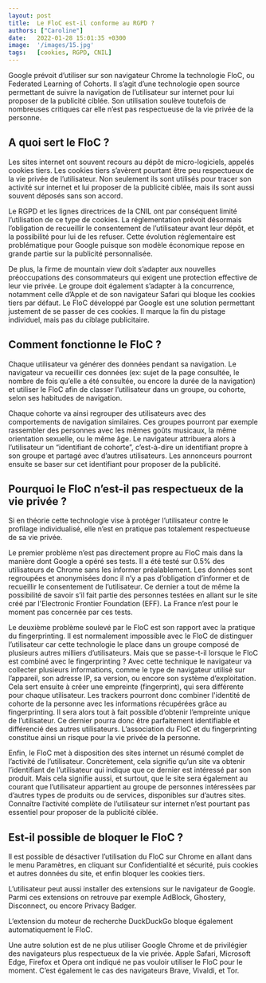 ```yaml
---
layout: post
title:  Le FloC est-il conforme au RGPD ?
authors: ["Caroline"]
date:   2022-01-28 15:01:35 +0300
image:  '/images/15.jpg'
tags:   [cookies, RGPD, CNIL]
---
```

Google prévoit d’utiliser sur son navigateur Chrome la technologie FloC, ou Federated Learning of Cohorts. Il s’agit d’une technologie open source permettant de suivre la navigation de l’utilisateur sur internet pour lui proposer de la publicité ciblée. Son utilisation soulève toutefois de nombreuses critiques car elle n’est pas respectueuse de la vie privée de la personne. 

## A quoi sert le FloC ?
Les sites internet ont souvent recours au dépôt de micro-logiciels, appelés cookies tiers. Les cookies tiers s’avèrent pourtant être peu respectueux de la vie privée de l’utilisateur. Non seulement ils sont utilisés pour tracer son activité sur internet et lui proposer de la publicité ciblée, mais ils sont aussi souvent déposés sans son accord. 

Le RGPD et les lignes directrices de la CNIL ont par conséquent limité l’utilisation de ce type de cookies. La réglementation prévoit désormais l’obligation de recueillir le consentement de l’utilisateur avant leur dépôt, et la possibilité pour lui de les refuser. Cette évolution réglementaire est problématique pour Google puisque son modèle économique repose en grande partie sur la publicité personnalisée.

De plus, la firme de mountain view doit s’adapter aux nouvelles préoccupations des consommateurs qui exigent une protection effective de leur vie privée. Le groupe doit également s’adapter à la concurrence, notamment celle d’Apple et de son navigateur Safari qui bloque les cookies tiers par défaut.
Le FloC développé par Google est une solution permettant justement de se passer de ces cookies. Il marque la fin du pistage individuel, mais pas du ciblage publicitaire.

## Comment fonctionne le FloC ?
Chaque utilisateur va générer des données pendant sa navigation. Le navigateur va recueillir ces données (ex: sujet de la page consultée, le nombre de fois qu’elle a été consultée, ou encore la durée de la navigation) et utiliser le FloC afin de classer l’utilisateur dans un groupe, ou cohorte, selon ses habitudes de navigation. 

Chaque cohorte va ainsi regrouper des utilisateurs avec des comportements de navigation similaires. Ces groupes pourront par exemple rassembler des personnes avec les mêmes goûts musicaux, la même orientation sexuelle, ou le même âge. Le navigateur attribuera alors à l’utilisateur un “identifiant de cohorte”, c’est-à-dire un identifiant propre à son groupe et partagé avec d’autres utilisateurs. Les annonceurs pourront ensuite se baser sur cet identifiant pour proposer de la publicité.

## Pourquoi le FloC n’est-il pas respectueux de la vie privée ?
Si en théorie cette technologie vise à protéger l’utilisateur contre le profilage individualisé, elle n’est en pratique pas totalement respectueuse de sa vie privée.

Le premier problème n’est pas directement propre au FloC mais dans la manière dont Google a opéré ses tests. Il a été testé sur 0.5% des utilisateurs de Chrome sans les informer préalablement. Les données sont regroupées et anonymisées donc il n’y a pas d’obligation d’informer et de recueillir le consentement de l’utilisateur. Ce dernier a tout de même la possibilité de savoir s’il fait partie des personnes testées en allant sur le site créé par l'Electronic Frontier Foundation (EFF). La France n’est pour le moment pas concernée par ces tests.  

Le deuxième problème soulevé par le FloC est son rapport avec la pratique du fingerprinting. Il est normalement impossible avec le FloC de distinguer l’utilisateur car cette technologie le place dans un groupe composé de plusieurs autres milliers d’utilisateurs. Mais que se passe-t-il lorsque le FloC est combiné avec le fingerprinting ? Avec cette technique le navigateur va collecter plusieurs informations, comme le type de navigateur utilisé sur l’appareil, son adresse IP, sa version, ou encore son système d’exploitation. Cela sert ensuite à créer une empreinte (fingerprint), qui sera différente pour chaque utilisateur.  Les trackers pourront donc combiner l'identité de cohorte de la personne avec les informations récupérées grâce au fingerprinting. Il sera alors tout à fait possible d’obtenir l’empreinte unique de l’utilisateur. Ce dernier pourra donc être parfaitement identifiable et différencié des autres utilisateurs. L’association du FloC et du fingerprinting constitue ainsi un risque pour la vie privée de la personne.

Enfin, le FloC met à disposition des sites internet un résumé complet de l’activité de l’utilisateur. Concrètement, cela signifie qu’un site va obtenir l’identifiant de l’utilisateur qui indique que ce dernier est intéressé par son produit. Mais cela signifie aussi, et surtout, que le site sera également au courant que l’utilisateur appartient au groupe de personnes intéressées par d’autres types de produits ou de services, disponibles sur d’autres sites. Connaître l’activité complète de l’utilisateur sur internet n’est pourtant pas essentiel pour proposer de la publicité ciblée.

## Est-il possible de bloquer le FloC ?
Il est possible de désactiver l’utilisation du FloC sur Chrome en allant dans le menu Paramètres, en cliquant sur Confidentialité et sécurité, puis cookies et autres données du site, et enfin bloquer les cookies tiers. 

L’utilisateur peut aussi installer des extensions sur le navigateur de Google. Parmi ces extensions on retrouve par exemple AdBlock, Ghostery, Disconnect, ou encore Privacy Badger. 

L’extension du moteur de recherche DuckDuckGo bloque également automatiquement le FloC. 

Une autre solution est de ne plus utiliser Google Chrome et de privilégier des navigateurs plus respectueux de la vie privée. Apple Safari, Microsoft Edge, Firefox et Opera ont indiqué ne pas vouloir utiliser le FloC pour le moment. C’est également le cas des navigateurs Brave, Vivaldi, et Tor.